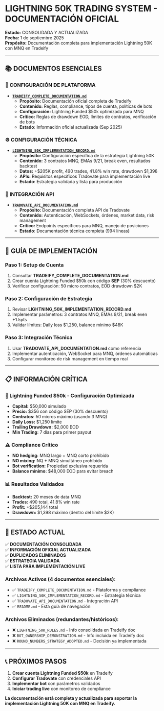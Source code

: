 # LIGHTNING 50K TRADING SYSTEM - DOCUMENTACIÓN OFICIAL

**Estado:** CONSOLIDADA Y ACTUALIZADA  
**Fecha:** 1 de septiembre 2025  
**Propósito:** Documentación completa para implementación Lightning 50K con MNQ en Tradeify

---

## 📚 DOCUMENTOS ESENCIALES

### 🎯 **CONFIGURACIÓN DE PLATAFORMA**
- **[`TRADEIFY_COMPLETE_DOCUMENTATION.md`](TRADEIFY_COMPLETE_DOCUMENTATION.md)** 
  - **Propósito:** Documentación oficial completa de Tradeify
  - **Contenido:** Reglas, compliance, tipos de cuenta, políticas de bots
  - **Configuración:** Lightning Funded $50k optimizada para MNQ
  - **Crítico:** Reglas de drawdown EOD, límites de contratos, verificación de bots
  - **Estado:** Información oficial actualizada (Sep 2025)

### ⚙️ **CONFIGURACIÓN TÉCNICA**
- **[`LIGHTNING_50K_IMPLEMENTATION_RECORD.md`](LIGHTNING_50K_IMPLEMENTATION_RECORD.md)**
  - **Propósito:** Configuración específica de la estrategia Lightning 50K
  - **Contenido:** 3 contratos MNQ, EMAs 9/21, break even, resultados backtest
  - **Datos:** +$205K profit, 490 trades, 41.8% win rate, drawdown $1,398
  - **APIs:** Requisitos específicos Tradovate para implementación live
  - **Estado:** Estrategia validada y lista para producción

### 🔧 **INTEGRACIÓN API**
- **[`TRADOVATE_API_DOCUMENTATION.md`](TRADOVATE_API_DOCUMENTATION.md)**
  - **Propósito:** Documentación completa API de Tradovate
  - **Contenido:** Autenticación, WebSockets, órdenes, market data, risk management
  - **Crítico:** Endpoints específicos para MNQ, manejo de posiciones
  - **Estado:** Documentación técnica completa (994 líneas)

---

## 🎯 GUÍA DE IMPLEMENTACIÓN

### **Paso 1: Setup de Cuenta**
1. Consultar **TRADEIFY_COMPLETE_DOCUMENTATION.md**
2. Crear cuenta Lightning Funded $50k con código **SEP** (30% descuento)
3. Verificar configuración: 50 micro contratos, EOD drawdown $2K

### **Paso 2: Configuración de Estrategia**
1. Revisar **LIGHTNING_50K_IMPLEMENTATION_RECORD.md**
2. Implementar parámetros: 3 contratos MNQ, EMAs 9/21, break even +1.5pts
3. Validar límites: Daily loss $1,250, balance mínimo $48K

### **Paso 3: Integración Técnica**
1. Usar **TRADOVATE_API_DOCUMENTATION.md** como referencia
2. Implementar autenticación, WebSocket para MNQ, órdenes automáticas
3. Configurar monitoreo de risk management en tiempo real

---

## 📋 INFORMACIÓN CRÍTICA

### **🎯 Lightning Funded $50k - Configuración Optimizada**
- **Capital:** $50,000 simulado
- **Precio:** $356 con código SEP (30% descuento)
- **Contratos:** 50 micros máximo (usando 3 MNQ)
- **Daily Loss:** $1,250 límite
- **Trailing Drawdown:** $2,000 EOD
- **Min Trading:** 7 días para primer payout

### **⚠️ Compliance Crítico**
- **NO hedging:** MNQ largo + MNQ corto prohibido
- **NO mixing:** NQ + MNQ simultáneo prohibido  
- **Bot verification:** Propiedad exclusiva requerida
- **Balance mínimo:** $48,000 EOD para evitar breach

### **📊 Resultados Validados**
- **Backtest:** 20 meses de data MNQ
- **Trades:** 490 total, 41.8% win rate
- **Profit:** +$205,144 total
- **Drawdown:** $1,398 máximo (dentro del límite $2K)

---

## 🚀 ESTADO ACTUAL

✅ **DOCUMENTACIÓN CONSOLIDADA**  
✅ **INFORMACIÓN OFICIAL ACTUALIZADA**  
✅ **DUPLICADOS ELIMINADOS**  
✅ **ESTRATEGIA VALIDADA**  
✅ **LISTA PARA IMPLEMENTACIÓN LIVE**

### **Archivos Activos (4 documentos esenciales):**
- ✅ `TRADEIFY_COMPLETE_DOCUMENTATION.md` - Plataforma y compliance
- ✅ `LIGHTNING_50K_IMPLEMENTATION_RECORD.md` - Estrategia técnica  
- ✅ `TRADOVATE_API_DOCUMENTATION.md` - Integración API
- ✅ `README.md` - Esta guía de navegación

### **Archivos Eliminados (redundantes/históricos):**
- ❌ `LIGHTNING_50K_RULES.md` - Info consolidada en Tradeify doc
- ❌ `BOT_OWNERSHIP_DEMONSTRATION.md` - Info incluida en Tradeify doc
- ❌ `ROUND_NUMBERS_STRATEGY_ADOPTED.md` - Decisión ya implementada

---

## 📞 PRÓXIMOS PASOS

1. **Crear cuenta Lightning Funded $50k** en Tradeify
2. **Configurar Tradovate** con credenciales API
3. **Implementar bot** con parámetros validados
4. **Iniciar trading live** con monitoreo de compliance

**La documentación está completa y actualizada para soportar la implementación Lightning 50K con MNQ en Tradeify.**
